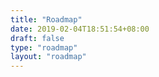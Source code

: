 ```yaml
---
title: "Roadmap"
date: 2019-02-04T18:51:54+08:00
draft: false
type: "roadmap"
layout: "roadmap"
---
```


